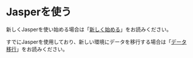 # Jasperを使う

新しくJasperを使い始める場合は「[新しく始める](new-setup.md)」をお読みください。

すでにJasperを使用しており、新しい環境にデータを移行する場合は「[データ移行](data-transfer.md)」をお読みください。

